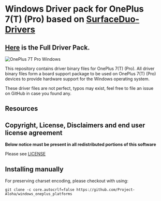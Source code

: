 # Windows Driver pack for OnePlus 7(T) (Pro) based on [SurfaceDuo-Drivers](https://github.com/WOA-Project/SurfaceDuo-Drivers/)
## [Here](https://github.com/Project-Aloha/windows_oneplus_platforms) is the Full Driver Pack.

![OnePlus 7T Pro Windows](https://user-images.githubusercontent.com/13377926/206026203-99d11de4-5669-467d-9085-95916beca1dc.png)

This repository contains driver binary files for OnePlus 7(T) (Pro).
All driver binary files form a board support package to be used on OnePlus 7(T) (Pro) devices to provide hardware support for the Windows operating system.

These driver files are not perfect, typos may exist, feel free to file an issue on GitHub in case you found any.

## Resources

## Copyright, License, Disclaimers and end user license agreement

**Below notice must be present in all redistributed portions of this software**

Please see [LICENSE](LICENSE.md)

## Installing manually

For preserving charset encoding, please checkout with using:

```
git clone -c core.autocrlf=false https://github.com/Project-Aloha/windows_oneplus_platforms
```
